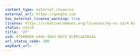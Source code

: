 ```yaml
---
content_type: external-resource
external_url: https://google.com
has_external_license_warning: true
license: https://creativecommons.org/licenses/by-nc-sa/4.0/
status: valid
title: '27'
uid: 0fb08666-e4de-4de3-bb72-9c881ad3014a
url_status_code: 200
wayback_url: ''
---
```

